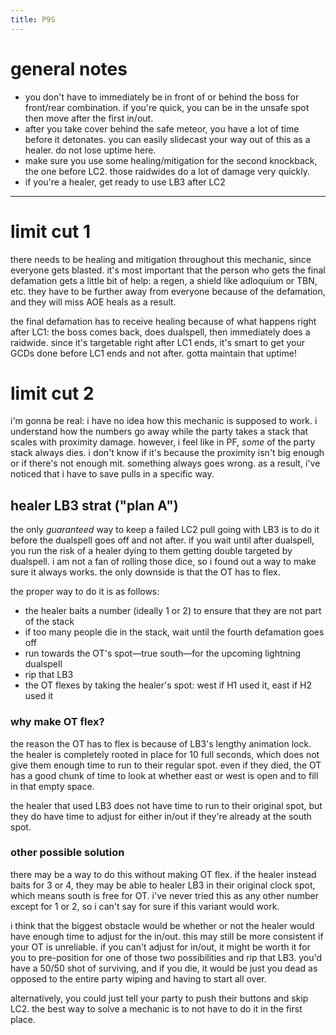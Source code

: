 ```yaml
---
title: P9S
---
```


# general notes
- you don't have to immediately be in front of or behind the boss for front/rear combination. if you're quick, you can be in the unsafe spot then move after the first in/out.
- after you take cover behind the safe meteor, you have a lot of time before it detonates. you can easily slidecast your way out of this as a healer. do not lose uptime here.
- make sure you use some healing/mitigation for the second knockback, the one before LC2. those raidwides do a lot of damage very quickly.
- if you're a healer, get ready to use LB3 after LC2
---

# limit cut 1
there needs to be healing and mitigation throughout this mechanic, since everyone gets blasted. it's most important that the person who gets the final defamation gets a little bit of help: a regen, a shield like adloquium or TBN, etc. they have to be further away from everyone because of the defamation, and they will miss AOE heals as a result.

the final defamation has to receive healing because of what happens right after LC1: the boss comes back, does dualspell, then immediately does a raidwide. since it's targetable right after LC1 ends, it's smart to get your GCDs done before LC1 ends and not after. gotta maintain that uptime!

# limit cut 2
i'm gonna be real: i have no idea how this mechanic is supposed to work. i understand how the numbers go away while the party takes a stack that scales with proximity damage. however, i feel like in PF, *some* of the party stack always dies. i don't know if it's because the proximity isn't big enough or if there's not enough mit. something always goes wrong. as a result, i've noticed that i have to save pulls in a specific way.

## healer LB3 strat ("plan A")
the only *guaranteed* way to keep a failed LC2 pull going with LB3 is to do it before the dualspell goes off and not after. if you wait until after dualspell, you run the risk of a healer dying to them getting double targeted by dualspell. i am not a fan of rolling those dice, so i found out a way to make sure it always works. the only downside is that the OT has to flex.

the proper way to do it is as follows:
- the healer baits a number (ideally 1 or 2) to ensure that they are not part of the stack
- if too many people die in the stack, wait until the fourth defamation goes off
- run towards the OT's spot—true south—for the upcoming lightning dualspell
- rip that LB3
- the OT flexes by taking the healer's spot: west if H1 used it, east if H2 used it

### why make OT flex?
the reason the OT has to flex is because of LB3's lengthy animation lock. the healer is completely rooted in place for 10 full seconds, which does not give them enough time to run to their regular spot. even if they died, the OT has a good chunk of time to look at whether east or west is open and to fill in that empty space.

the healer that used LB3 does not have time to run to their original spot, but they do have time to adjust for either in/out if they're already at the south spot.

### other possible solution
there may be a way to do this without making OT flex. if the healer instead baits for 3 or 4, they may be able to healer LB3 in their original clock spot, which means south is free for OT. i've never tried this as any other number except for 1 or 2, so i can't say for sure if this variant would work.

i think that the biggest obstacle would be whether or not the healer would have enough time to adjust for the in/out. this may still be more consistent if your OT is unreliable. if you can't adjust for in/out, it might be worth it for you to pre-position for one of those two possibilities and rip that LB3. you'd have a 50/50 shot of surviving, and if you die, it would be just you dead as opposed to the entire party wiping and having to start all over.

alternatively, you could just tell your party to push their buttons and skip LC2. the best way to solve a mechanic is to not have to do it in the first place.